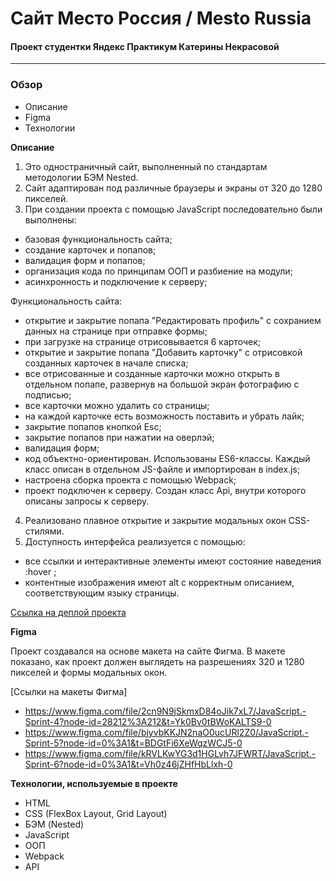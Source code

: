 # Сайт Место Россия / Mesto Russia
#### Проект студентки Яндекс Практикум Катерины Некрасовой
-----
### Обзор
* Описание
* Figma
* Технологии

**Описание**

1. Это одностраничный сайт, выполненный по стандартам методологии БЭМ Nested. 
2. Сайт адаптирован под различные браузеры и экраны от 320 до 1280 пикселей.
3. При создании проекта с помощью JavaScript последовательно были выполнены:
- базовая функциональность сайта;
- создание карточек и попапов;
- валидация форм и попапов;
- организация кода по принципам ООП и разбиение на модули;
- асинхронность и подключение к серверу;

Функциональность сайта: 

- открытие и закрытие попапа "Редактировать профиль" с сохранием данных на странице при отправке формы;
- при загрузке на странице отрисовывается 6 карточек;
- открытие и закрытие попапа "Добавить карточку" с отрисовкой созданных карточек в начале списка;
- все отрисованные и созданные карточки можно открыть в отдельном попапе, развернув на большой экран фотографию с подписью;
- все карточки можно удалить со страницы;
- на каждой карточке есть возможность поставить и убрать лайк;
- закрытие попапов кнопкой Esc;
- закрытие попапов при нажатии на оверлэй;
- валидация форм;
- код объектно-ориентирован. Использованы ES6-классы. Каждый класс описан в отдельном JS-файле и импортирован в index.js;
- настроена сборка проекта с помощью Webpack;
- проект подключен к серверу. Создан класс Api, внутри которого описаны запросы к серверу. 

4. Реализовано плавное открытие и закрытие модальных окон CSS-стилями.
5. Доступность интерфейса реализуется с помощью:

- все ссылки и интерактивные элементы имеют состояние наведения :hover ;
- контентные изображения имеют alt с корректным описанием, соответствующим языку страницы.

[Ссылка на деплой проекта](https://californikate.github.io/mesto/)

**Figma**

Проект создавался на основе макета на сайте Фигма. В макете показано, как проект должен выглядеть на разрешениях 320 и 1280 пикселей и формы модальных окон.

[Ссылки на макеты Фигма]
* https://www.figma.com/file/2cn9N9jSkmxD84oJik7xL7/JavaScript.-Sprint-4?node-id=28212%3A212&t=Yk0Bv0tBWoKALTS9-0
* https://www.figma.com/file/bjyvbKKJN2naO0ucURl2Z0/JavaScript.-Sprint-5?node-id=0%3A1&t=BDGtFi6XeWqzWCJ5-0
* https://www.figma.com/file/kRVLKwYG3d1HGLvh7JFWRT/JavaScript.-Sprint-6?node-id=0%3A1&t=Vh0z46jZHfHbLlxh-0

**Технологии, используемые в проекте**

* HTML
* CSS (FlexBox Layout, Grid Layout)
* БЭМ (Nested)
* JavaScript
* ООП
* Webpack
* API